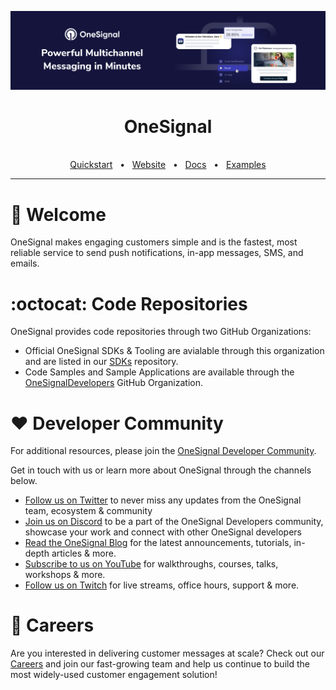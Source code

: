 ![OneSignal](https://github.com/OneSignalDevelopers/.github/blob/main/assets/onesignal-banner.png?raw=true)

<div align="center">
  <h1>OneSignal</h1>

  <br />
  <a href="https://documentation.onesignal.com/docs/onboarding-with-onesignal" target="_blank">Quickstart</a>
  <span>&nbsp;&nbsp;•&nbsp;&nbsp;</span>
  <a href="https://onesignal.com/" target="_blank">Website</a>
  <span>&nbsp;&nbsp;•&nbsp;&nbsp;</span>
  <a href="https://documentation.onesignal.com/docs" target="_blank">Docs</a>
  <span>&nbsp;&nbsp;•&nbsp;&nbsp;</span>
  <a href="https://github.com/OneSignalDevelopers" target="_blank">Examples</a>
  <br />
  <hr />
</div>

# 👋 Welcome

OneSignal makes engaging customers simple and is the fastest, most reliable service to send push notifications, in-app messages, SMS, and emails.

# :octocat: Code Repositories

OneSignal provides code repositories through two GitHub Organizations:

- Official OneSignal SDKs & Tooling are avialable through this organization and are listed in our [SDKs](https://github.com/OneSignal/sdks) repository.
- Code Samples and Sample Applications are available through the [OneSignalDevelopers](https://github.com/OneSignalDevelopers) GitHub Organization.

# ❤️ Developer Community

For additional resources, please join the [OneSignal Developer Community](https://onesignal.com/onesignal-developers).

Get in touch with us or learn more about OneSignal through the channels below.

- [Follow us on Twitter](https://twitter.com/onesignaldevs) to never miss any updates from the OneSignal team, ecosystem & community
- [Join us on Discord](https://discord.gg/EP7gf6Uz7G) to be a part of the OneSignal Developers community, showcase your work and connect with other OneSignal developers
- [Read the OneSignal Blog](https://onesignal.com/blog/) for the latest announcements, tutorials, in-depth articles & more.
- [Subscribe to us on YouTube](https://www.youtube.com/channel/UCe63d5EDQsSkOov-bIE_8Aw/featured) for walkthroughs, courses, talks, workshops & more.
- [Follow us on Twitch](https://www.twitch.tv/onesignaldevelopers) for live streams, office hours, support & more.

# :rocket: Careers

Are you interested in delivering customer messages at scale? Check out our [Careers](http://onesignal.com/careers) and join our fast-growing team and help us continue to build the most widely-used customer engagement solution!

